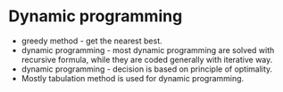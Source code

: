 # Dynamic programming
- greedy method - get the nearest best.
- dynamic programming - most dynamic programming are solved with recursive
    formula, while they are coded generally with iterative way.
- dynamic programming - decision is based on principle of optimality.
- Mostly tabulation method is used for dynamic programming.
